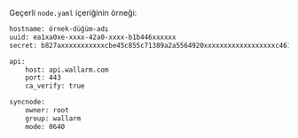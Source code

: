 Geçerli `node.yaml` içeriğinin örneği:

```bash
hostname: örnek-düğüm-adı
uuid: ea1xa0xe-xxxx-42a0-xxxx-b1b446xxxxxx
secret: b827axxxxxxxxxxxcbe45c855c71389a2a5564920xxxxxxxxxxxxxxxxxxc4613260

api:
    host: api.wallarm.com
    port: 443
    ca_verify: true

syncnode:
    owner: root
    group: wallarm
    mode: 0640
```